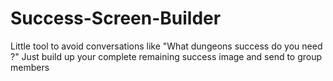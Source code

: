 # Success-Screen-Builder

Little tool to avoid conversations like "What dungeons success do you need ?"
Just build up your complete remaining success image and send to group members
